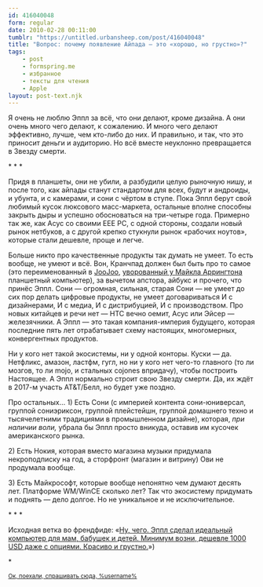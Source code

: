 ```yaml
---
id: 416040048
form: regular
date: 2010-02-28 00:11:00
tumblr: "https://untitled.urbansheep.com/post/416040048"
title: "Вопрос: почему появление Айпада — это «хорошо, но грустно»?"
tags:
    - post
    - formspring.me
    - избранное
    - тексты для чтения
    - Apple
layout: post-text.njk
---
```


<p>Я очень не люблю Эппл за всё, что они делают, кроме дизайна. А они очень много чего делают, к сожалению. И много чего делают эффективно, лучше, чем кто-либо до них. И правильно, и так, что это приносит деньги и аудиторию. Но всё вместе неуклонно превращается в Звезду смерти.</p>

<p class="splitter">* * *</p>

<p>Придя в планшеты, они не убили, а разбудили целую рыночную нишу, и после того, как айпады станут стандартом для всех, будут и андроиды, и убунта, и с камерами, и сони с чёртом в ступе. Пока Эппл берут свой любимый кусок люксового масс-маркета, остальные вполне способны закрыть дыры и успешно обосноваться на три-четыре года. Примерно так же, как Асус со своими EEE PC, с одной стороны, создали новый рынок нетбуков, а с другой крепко стукнули рынок «рабочих ноутов», которые стали дешевле, проще и легче.</p>

<p>Больше никто про качественные продукты так думать не умеет. То есть вообще, не умеют и всё. Вон, Кранчпад должен был быть про то самое (это переименованный в <a href="http://thejoojoo.com/">JooJoo</a>, <a href="http://www.wired.com/gadgetlab/2009/11/crunchpad-tablet-dead/">уворованный у Майкла Аррингтона</a> планшетный компьютер), за вычетом апстора, айбукс и прочего, что принёс Эппл. Сони — огромная, сильная, старая Сони — не умеет до сих пор делать цифровые продукты, не умеет договариваться И с дизайнерами, И с медиа, И с дистрибуцией, И с производством. Про новых китайцев и речи нет — HTC вечно оемит, Асус или Эйсер — железячники. А Эппл — это такая компания-империя будущего, которая последние пять лет отрабатывает схему настоящих, многомерных, конвергентных продуктов.</p>

<p>Ни у кого нет такой экосистемы, ни у одной конторы. Куски — да. Нетфликс, амазон, ластфм, гугл, но ни у кого нет чего-то главного (то ли мозгов, то ли mojo, и стальных cojones впридачу), чтобы построить Настоящее. А Эппл нормально строит свою Звезду смерти. Да, их ждёт в 2017-м участь AT&amp;T/Белл, но будет уже поздно.</p>

<p>Про остальных&hellip; 1) Есть Сони (с империей контента сони-юниверсал, группой сониэриксон, группой плейстейшн, группой домашнего техно и тысячелетними традициями в промышленном дизайне), которая, <i>при наличии воли,</i> убрала бы Эппл просто вникуда, оставив им кусочек американского рынка.</p>

<p>2) Есть Нокия, которая вместо магазина музыки придумала некроподписку на год, а сторфронт (магазин и витрину) Ови не продумала вообще.</p>

<p>3) Есть Майкрософт, которые вообще непонятно чем думают десять лет. Платформе WM/WinCE сколько лет? Так что экосистему придумать и поднять — дело долгое. Но не уникальное и не исключительное.</p>

<p class="splitter">* * *</p>

<p>Исходная ветка во френдфиде: «<a href="http://friendfeed.com/urbansheep/054af4ee/1000-usd">Ну, чего. Эппл сделал идеальный компьютер для мам, бабушек и детей. Минимум возни, дешевле 1000 USD даже с опциями. Красиво и грустно.</a>»)</p>

<p>*</p>

<p class="formspringmeFooter">
    <small><a href="http://formspring.me/urbansheep">Ок, поехали, спрашивать сюда, %username%</a></small>
</p>

